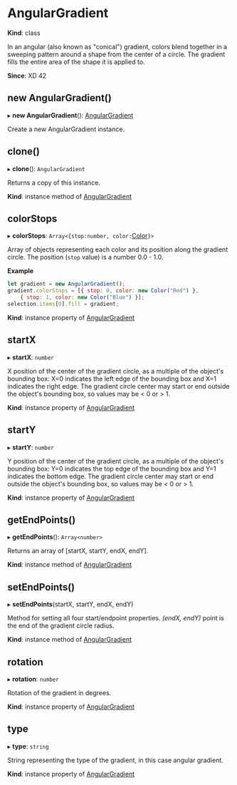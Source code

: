 # AngularGradient

**Kind**: class

In an angular (also known as "conical") gradient, colors blend together in a sweeping pattern around a shape from the center of a circle. The gradient fills the entire area of the shape it is applied to.

**Since**: XD 42

## new AngularGradient()

▸ **new AngularGradient**(): [AngularGradient](#AngularGradient)

Create a new AngularGradient instance.

## clone()

▸ **clone**(): `AngularGradient`

Returns a copy of this instance.

**Kind**: instance method of [AngularGradient](#AngularGradient)

## colorStops

▸ **colorStops**: `Array<{stop:number, color:`[Color](/develop/reference/Color)`}>`

Array of objects representing each color and its position along the gradient circle. The position (`stop` value) is a number 0.0 - 1.0.

**Example**
```js
let gradient = new AngularGradient();
gradient.colorStops = [{ stop: 0, color: new Color("Red") },
    { stop: 1, color: new Color("Blue") }];
selection.items[0].fill = gradient;
```

**Kind**: instance property of [AngularGradient](#AngularGradient)

## startX

▸ **startX**: `number`

X position of the center of the gradient circle, as a multiple of the object's
bounding box: X=0 indicates the left edge of the bounding box and X=1
indicates the right edge. The gradient circle center may start or end outside
the object's bounding box, so values may be < 0 or > 1.

**Kind**: instance property of [AngularGradient](#AngularGradient)

## startY

▸ **startY**: `number`

Y position of the center of the gradient circle, as a multiple of the object's
bounding box: Y=0 indicates the top edge of the bounding box and Y=1
indicates the bottom edge. The gradient circle center may start or end outside
the object's bounding box, so values may be < 0 or > 1.

**Kind**: instance property of [AngularGradient](#AngularGradient)

## getEndPoints()

▸ **getEndPoints**(): `Array<number>`

Returns an array of \[startX, startY, endX, endY\].

**Kind**: instance method of [AngularGradient](#AngularGradient)

## setEndPoints()

▸ **setEndPoints**(startX, startY, endX, endY)

Method for setting all four start/endpoint properties. _(endX, endY)_ point is the end of the gradient circle radius.

**Kind**: instance method of [AngularGradient](#AngularGradient)

## rotation

▸ **rotation**: `number`

Rotation of the gradient in degrees.

**Kind**: instance property of [AngularGradient](#AngularGradient)

## type

▸ **type**: `string`

String representing the type of the gradient, in this case angular gradient.

**Kind**: instance property of [AngularGradient](#AngularGradient)
